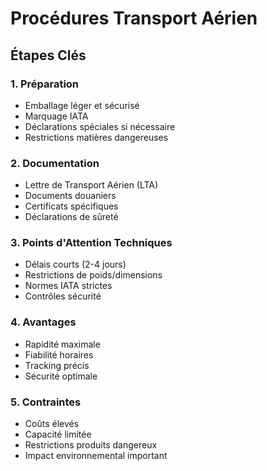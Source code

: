 # Procédures Transport Aérien

## Étapes Clés

### 1. Préparation
- Emballage léger et sécurisé
- Marquage IATA
- Déclarations spéciales si nécessaire
- Restrictions matières dangereuses

### 2. Documentation
- Lettre de Transport Aérien (LTA)
- Documents douaniers
- Certificats spécifiques
- Déclarations de sûreté

### 3. Points d'Attention Techniques
- Délais courts (2-4 jours)
- Restrictions de poids/dimensions
- Normes IATA strictes
- Contrôles sécurité

### 4. Avantages
- Rapidité maximale
- Fiabilité horaires
- Tracking précis
- Sécurité optimale

### 5. Contraintes
- Coûts élevés
- Capacité limitée
- Restrictions produits dangereux
- Impact environnemental important 